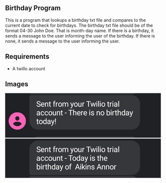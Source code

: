 ## Birthday Program
This is a program that lookups a birthday txt file and compares to the current date to check for birthdays.
The birthday txt file should be of the format 04-30 John Doe. That is month-day name.
If there is a birthday, it sends a message to the user informing the user of the birthday.
If there is none, it sends a message to the user informing the user.

## Requirements
* A twillo account

## Images
![No Birthday](images/1.jpg)
![Birthday](images/2.jpg)
